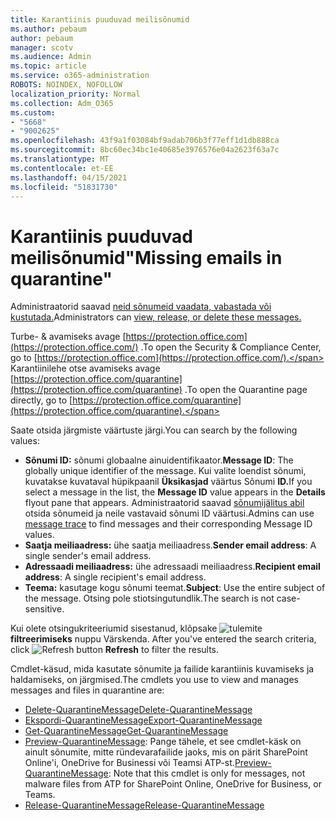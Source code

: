 ```yaml
---
title: Karantiinis puuduvad meilisõnumid
ms.author: pebaum
author: pebaum
manager: scotv
ms.audience: Admin
ms.topic: article
ms.service: o365-administration
ROBOTS: NOINDEX, NOFOLLOW
localization_priority: Normal
ms.collection: Adm_O365
ms.custom:
- "5668"
- "9002625"
ms.openlocfilehash: 43f9a1f03084bf9adab706b3f77eff1d1db888ca
ms.sourcegitcommit: 8bc60ec34bc1e40685e3976576e04a2623f63a7c
ms.translationtype: MT
ms.contentlocale: et-EE
ms.lasthandoff: 04/15/2021
ms.locfileid: "51831730"
---
```

# <a name="missing-emails-in-quarantine"></a><span data-ttu-id="28d8d-102">Karantiinis puuduvad meilisõnumid"</span><span class="sxs-lookup"><span data-stu-id="28d8d-102">Missing emails in quarantine"</span></span>

<span data-ttu-id="28d8d-103">Administraatorid saavad [neid sõnumeid vaadata, vabastada või kustutada.](https://docs.microsoft.com/microsoft-365/security/office-365-security/manage-quarantined-messages-and-files?view=o365-worldwide)</span><span class="sxs-lookup"><span data-stu-id="28d8d-103">Administrators can [view, release, or delete these messages.](https://docs.microsoft.com/microsoft-365/security/office-365-security/manage-quarantined-messages-and-files?view=o365-worldwide)</span></span>

<span data-ttu-id="28d8d-104">Turbe- & avamiseks avage [https://protection.office.com](https://protection.office.com/) .</span><span class="sxs-lookup"><span data-stu-id="28d8d-104">To open the Security & Compliance Center, go to [https://protection.office.com](https://protection.office.com/).</span></span> <span data-ttu-id="28d8d-105">Karantiinilehe otse avamiseks avage [https://protection.office.com/quarantine](https://protection.office.com/quarantine) .</span><span class="sxs-lookup"><span data-stu-id="28d8d-105">To open the Quarantine page directly, go to [https://protection.office.com/quarantine](https://protection.office.com/quarantine).</span></span>  

<span data-ttu-id="28d8d-106">Saate otsida järgmiste väärtuste järgi.</span><span class="sxs-lookup"><span data-stu-id="28d8d-106">You can search by the following values:</span></span>  

- <span data-ttu-id="28d8d-107">**Sõnumi ID:** sõnumi globaalne ainuidentifikaator.</span><span class="sxs-lookup"><span data-stu-id="28d8d-107">**Message ID**: The globally unique identifier of the message.</span></span> <span data-ttu-id="28d8d-108">Kui valite loendist sõnumi, kuvatakse kuvataval hüpikpaanil **Üksikasjad** väärtus Sõnumi **ID.**</span><span class="sxs-lookup"><span data-stu-id="28d8d-108">If you select a message in the list, the  **Message ID**  value appears in the  **Details**  flyout pane that appears.</span></span> <span data-ttu-id="28d8d-109">Administraatorid saavad [sõnumijälitus abil](https://docs.microsoft.com/microsoft-365/security/office-365-security/message-trace-scc?view=o365-worldwide) otsida sõnumeid ja neile vastavaid sõnumi ID väärtusi.</span><span class="sxs-lookup"><span data-stu-id="28d8d-109">Admins can use [message trace](https://docs.microsoft.com/microsoft-365/security/office-365-security/message-trace-scc?view=o365-worldwide) to find messages and their corresponding Message ID values.</span></span>
- <span data-ttu-id="28d8d-110">**Saatja meiliaadress:** ühe saatja meiliaadress.</span><span class="sxs-lookup"><span data-stu-id="28d8d-110">**Sender email address**: A single sender's email address.</span></span>
- <span data-ttu-id="28d8d-111">**Adressaadi meiliaadress:** ühe adressaadi meiliaadress.</span><span class="sxs-lookup"><span data-stu-id="28d8d-111">**Recipient email address**: A single recipient's email address.</span></span>
- <span data-ttu-id="28d8d-112">**Teema:** kasutage kogu sõnumi teemat.</span><span class="sxs-lookup"><span data-stu-id="28d8d-112">**Subject**: Use the entire subject of the message.</span></span> <span data-ttu-id="28d8d-113">Otsing pole stiotsingutundlik.</span><span class="sxs-lookup"><span data-stu-id="28d8d-113">The search is not case-sensitive.</span></span>

<span data-ttu-id="28d8d-114">Kui olete otsingukriteeriumid sisestanud, klõpsake ![ tulemite ](https://docs.microsoft.com/microsoft-365/media/scc-quarantine-refresh.png?view=o365-worldwide) **filtreerimiseks** nuppu Värskenda.  </span><span class="sxs-lookup"><span data-stu-id="28d8d-114">After you've entered the search criteria, click  ![Refresh button](https://docs.microsoft.com/microsoft-365/media/scc-quarantine-refresh.png?view=o365-worldwide)  **Refresh**  to filter the results.</span></span>

<span data-ttu-id="28d8d-115">Cmdlet-käsud, mida kasutate sõnumite ja failide karantiinis kuvamiseks ja haldamiseks, on järgmised.</span><span class="sxs-lookup"><span data-stu-id="28d8d-115">The cmdlets you use to view and manages messages and files in quarantine are:</span></span>
- [<span data-ttu-id="28d8d-116">Delete-QuarantineMessage</span><span class="sxs-lookup"><span data-stu-id="28d8d-116">Delete-QuarantineMessage</span></span>](https://docs.microsoft.com/powershell/module/exchange/delete-quarantinemessage)
- [<span data-ttu-id="28d8d-117">Ekspordi-QuarantineMessage</span><span class="sxs-lookup"><span data-stu-id="28d8d-117">Export-QuarantineMessage</span></span>](https://docs.microsoft.com/powershell/module/exchange/export-quarantinemessage)
- [<span data-ttu-id="28d8d-118">Get-QuarantineMessage</span><span class="sxs-lookup"><span data-stu-id="28d8d-118">Get-QuarantineMessage</span></span>](https://docs.microsoft.com/powershell/module/exchange/get-quarantinemessage)
- <span data-ttu-id="28d8d-119">[Preview-QuarantineMessage](https://docs.microsoft.com/powershell/module/exchange/preview-quarantinemessage): Pange tähele, et see cmdlet-käsk on ainult sõnumite, mitte ründevarafailide jaoks, mis on pärit SharePoint Online'i, OneDrive for Businessi või Teamsi ATP-st.</span><span class="sxs-lookup"><span data-stu-id="28d8d-119">[Preview-QuarantineMessage](https://docs.microsoft.com/powershell/module/exchange/preview-quarantinemessage): Note that this cmdlet is only for messages, not malware files from ATP for SharePoint Online, OneDrive for Business, or Teams.</span></span>
- [<span data-ttu-id="28d8d-120">Release-QuarantineMessage</span><span class="sxs-lookup"><span data-stu-id="28d8d-120">Release-QuarantineMessage</span></span>](https://docs.microsoft.com/powershell/module/exchange/release-quarantinemessage)